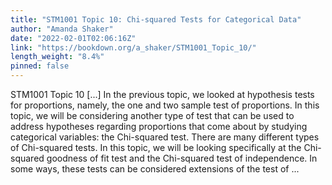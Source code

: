 ```yaml
---
title: "STM1001 Topic 10: Chi-squared Tests for Categorical Data"
author: "Amanda Shaker"
date: "2022-02-01T02:06:16Z"
link: "https://bookdown.org/a_shaker/STM1001_Topic_10/"
length_weight: "8.4%"
pinned: false
---
```


STM1001 Topic 10 [...] In the previous topic, we looked at hypothesis tests for proportions, namely, the one and two sample test of proportions. In this topic, we will be considering another type of test that can be used to address hypotheses regarding proportions that come about by studying categorical variables: the Chi-squared test. There are many different types of Chi-squared tests. In this topic, we will be looking specifically at the Chi-squared goodness of fit test and the Chi-squared test of independence. In some ways, these tests can be considered extensions of the test of ...
